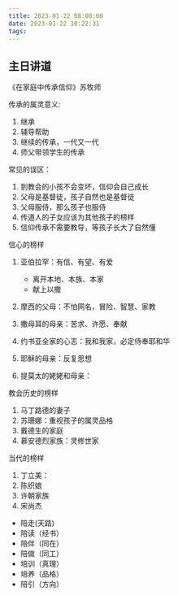 ```yaml
---
title: 2023-01-22 08:00:00
date: 2023-01-22 10:22:31
tags:
---
```


## 主日讲道

《在家庭中传承信仰》苏牧师

传承的属灵意义:

1. 继承
2. 辅导帮助
3. 继续的传承，一代又一代
4. 师父带领学生的传承



常见的误区：

1. 到教会的小孩不会变坏，信仰会自己成长
2. 父母是基督徒，孩子自然也是基督徒
3. 父母服侍，那么孩子也服侍
4. 传道人的子女应该为其他孩子的榜样
5. 信仰传承不需要教导，等孩子长大了自然懂



信心的榜样

1. 亚伯拉罕：有信、有望、有爱
   - 离开本地、本族、本家
   - 献上以撒

2. 摩西的父母：不怕网名，冒险、智慧、家教
3. 撒母耳的母亲：苦求、许愿、奉献
4. 约书亚全家的心志：我和我家，必定侍奉耶和华
5. 耶稣的母亲：反复思想
6. 提莫太的姥姥和母亲：



教会历史的榜样

1. 马丁路德的妻子
2. 苏珊娜：重视孩子的属灵品格
3. 戴德生的家庭
4. 慕安德烈家族：灵修世家



当代的榜样

1. 丁立美：
2. 陈织娘
3. 许朝家族
4. 宋尚杰





- 陪走(天路)
- 陪读（经书）
- 陪伴（同在）
- 陪做（同工）
- 培训（真理）
- 培养（品格）
- 陪引（方向）



